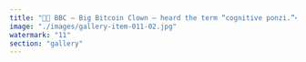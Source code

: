 ```yaml
---
title: "🤡💭 BBC — Big Bitcoin Clown — heard the term “cognitive ponzi.”<br /><br />Now he’s sitting there like:<br />“Wait… you mean my belief needs new believers to stay alive?”<br /><br />Exactly, BBC.<br /><br />👉 A cognitive ponzi is when your frozen idea can’t grow — it just recruits fresh minds to defend it.<br />👉 The yield? Endless memes and zero upgrade.<br />👉 The exit? Clown world.<br /><br />When the new believers stop coming, the narrative collapses.<br /><br />🤡 BBC: Always laughing, never learning.<br /><br /><br />#Bitcoin <br />#CognitivePonzi <br />#Satire <br />#BigBitcoinClown"
image: "./images/gallery-item-011-02.jpg"
watermark: "11"
section: "gallery"
---
```

